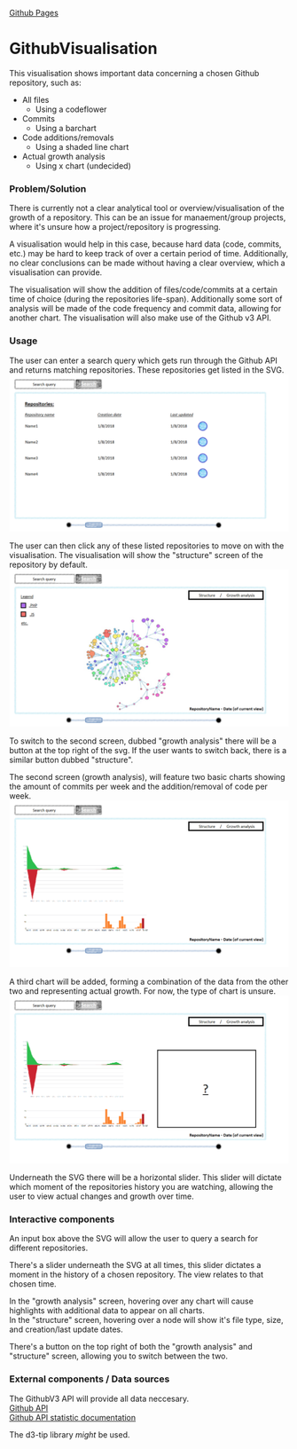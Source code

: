 [Github Pages](https://lunarlite.github.io/GithubVisualisation/)

# GithubVisualisation

This visualisation shows important data concerning a chosen Github repository, such as:
* All files
  * Using a codeflower
* Commits
  * Using a barchart
* Code additions/removals
  * Using a shaded line chart
* Actual growth analysis
  * Using x chart (undecided)

### Problem/Solution

There is currently not a clear analytical tool or overview/visualisation of the growth of a repository.
This can be an issue for manaement/group projects, where it's unsure how a project/repository is progressing.

A visualisation would help in this case, because hard data (code, commits, etc.) may be hard to keep track of over a certain period of time. 
Additionally, no clear conclusions can be made without having a clear overview, which a visualisation can provide.

The visualisation will show the addition of files/code/commits at a certain time of choice (during the repositories life-span).
Additionally some sort of analysis will be made of the code frequency and commit data, allowing for another chart.
The visualisation will also make use of the Github v3 API.

### Usage

The user can enter a search query which gets run through the Github API and returns matching repositories.
These repositories get listed in the SVG. 
![search results](https://github.com/LunarLite/GithubVisualisation/blob/master/doc/Screen_search_result.png?raw=true)

The user can then click any of these listed repositories to move on with the visualisation.
The visualisation will show the "structure" screen of the repository by default. 
![structure](https://github.com/LunarLite/GithubVisualisation/blob/master/doc/Screen_structure.png?raw=true)

To switch to the second screen, dubbed "growth analysis" there will be a button at the top right of the svg.
If the user wants to switch back, there is a similar button dubbed "structure".

The second screen (growth analysis), will feature two basic charts showing the amount of commits per week and the addition/removal of code per week.
![growth analysis](https://github.com/LunarLite/GithubVisualisation/blob/master/doc/Screen_growth_analysis.png?raw=true)

A third chart will be added, forming a combination of the data from the other two and representing actual growth.
For now, the type of chart is unsure.
![growth analysis addition](https://github.com/LunarLite/GithubVisualisation/blob/master/doc/Screen_growth_analysis_addition.png?raw=true)

Underneath the SVG there will be a horizontal slider. This slider will dictate which moment of the repositories history you are watching,
allowing the user to view actual changes and growth over time.

### Interactive components

An input box above the SVG will allow the user to query a search for different repositories.

There's a slider underneath the SVG at all times, this slider dictates a moment in the history of a chosen repository.
The view relates to that chosen time.

In the "growth analysis" screen, hovering over any chart will cause highlights with additional data to appear on all charts.  
In the "structure" screen, hovering over a node will show it's file type, size, and creation/last update dates.

There's a button on the top right of both the "growth analysis" and "structure" screen, allowing you to switch between the two.

### External components / Data sources

The GithubV3 API will provide all data neccesary.  
[Github API](https://developer.github.com/v3/)  
[Github API statistic documentation](https://developer.github.com/v3/repos/statistics/)  

The d3-tip library *might* be used.

